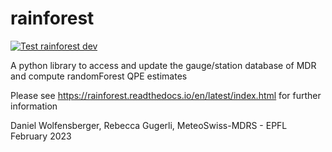 # rainforest


[![Test rainforest dev](https://github.com/MeteoSwiss/rainforest/actions/workflows/test_rainforest_dev.yml/badge.svg?branch=dev)](https://github.com/MeteoSwiss/rainforest/actions/workflows/test_rainforest_dev.yml)

A python library to access and update the gauge/station database of MDR and compute randomForest QPE estimates

Please see https://rainforest.readthedocs.io/en/latest/index.html  for further information

Daniel Wolfensberger, Rebecca Gugerli, MeteoSwiss-MDRS - EPFL
February 2023


